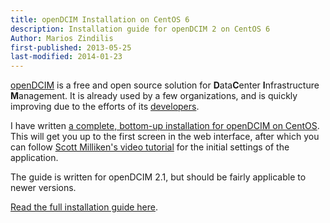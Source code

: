 ```yaml
---
title: openDCIM Installation on CentOS 6
description: Installation guide for openDCIM 2 on CentOS 6
Author: Marios Zindilis
first-published: 2013-05-25
last-modified: 2014-01-23
---
```


[openDCIM](http://www.opendcim.org/) is a free and open source solution
for **D**ata**C**enter **I**nfrastructure **M**anagement. It is already 
used by a few organizations, and is quickly improving due to the efforts 
of its [developers](http://www.opendcim.org/developers.html).

I have written [a complete, bottom-up installation for openDCIM on 
CentOS](/posts/centos-6-install-opendcim-2-1/). This will get you up 
to the first screen in the web interface, after which you can follow 
[Scott Milliken's video tutorial](http://www.youtube.com/watch?v=XzEI6Z8yhRg) 
for the initial settings of the application.

The guide is written for openDCIM 2.1, but should be fairly applicable 
to newer versions.

[Read the full installation guide here](/posts/centos-6-install-opendcim-2-1/).
